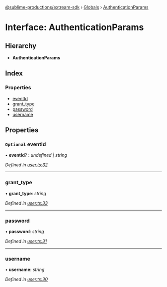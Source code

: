 [@sublime-productions/extream-sdk](../README.md) › [Globals](../globals.md) › [AuthenticationParams](authenticationparams.md)

# Interface: AuthenticationParams

## Hierarchy

* **AuthenticationParams**

## Index

### Properties

* [eventId](authenticationparams.md#optional-eventid)
* [grant_type](authenticationparams.md#grant_type)
* [password](authenticationparams.md#password)
* [username](authenticationparams.md#username)

## Properties

### `Optional` eventId

• **eventId**? : *undefined | string*

*Defined in [user.ts:32](https://github.com/Extream-SaaS/ex-sdk/blob/ccff5d7/src/user.ts#L32)*

___

###  grant_type

• **grant_type**: *string*

*Defined in [user.ts:33](https://github.com/Extream-SaaS/ex-sdk/blob/ccff5d7/src/user.ts#L33)*

___

###  password

• **password**: *string*

*Defined in [user.ts:31](https://github.com/Extream-SaaS/ex-sdk/blob/ccff5d7/src/user.ts#L31)*

___

###  username

• **username**: *string*

*Defined in [user.ts:30](https://github.com/Extream-SaaS/ex-sdk/blob/ccff5d7/src/user.ts#L30)*
